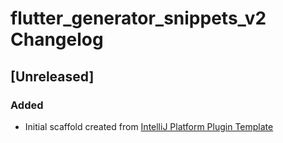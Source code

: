 <!-- Keep a Changelog guide -> https://keepachangelog.com -->

# flutter_generator_snippets_v2 Changelog

## [Unreleased]
### Added
- Initial scaffold created from [IntelliJ Platform Plugin Template](https://github.com/JetBrains/intellij-platform-plugin-template)
